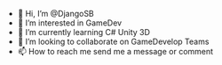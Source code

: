 - 👋 Hi, I’m @DjangoSB
- 👀 I’m interested in GameDev
- 🌱 I’m currently learning C# Unity 3D
- 💞️ I’m looking to collaborate on GameDevelop Teams
- 📫 How to reach me send me a message or comment

<!---
DjangoSB/DjangoSB is a ✨ special ✨ repository because its `README.md` (this file) appears on your GitHub profile.
You can click the Preview link to take a look at your changes.
--->
